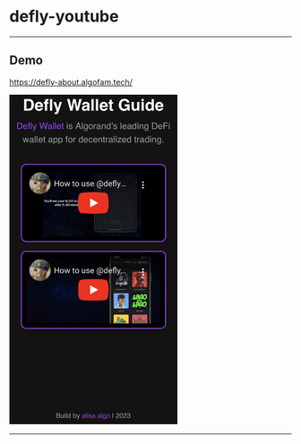 # defly-youtube

---
 
## Demo

https://defly-about.algofam.tech/
   
<img src="demo.jpg" alt="alt text" width="300px">
 
---
